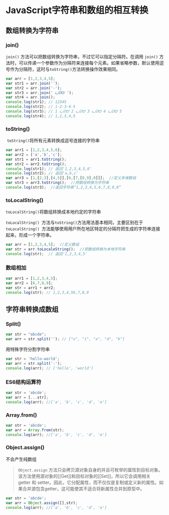 # JavaScript字符串和数组的相互转换

## 数组转换为字符串

### join()

`join()` 方法可以把数组转换为字符串，不过它可以指定分隔符。在调用 `join()` 方法时，可以传递一个参数作为分隔符来连接每个元素。如果省略参数，默认使用逗号作为分隔符，这时与` toString() `方法转换操作效果相同。

```js
var arr = [1,2,3,4,5];
var str1 = arr.join('');
var str2 = arr.join('-');
var str3 = arr.join(' ᓚᘏᗢ ');
var str4 = arr.join();
console.log(str1); // 12345
console.log(str2); // 1-2-3-4-5
console.log(str3); // 1 ᓚᘏᗢ 2 ᓚᘏᗢ 3 ᓚᘏᗢ 4 ᓚᘏᗢ 5
console.log(str4); // 1,2,3,4,5
```

### toString()

​	`toString()`将所有元素转换成逗号连接的字符串	

```js
var arr1 = [1,2,3,4,5,6];
var arr2 = ['a','b','c'];
var str1 = arr1.toString();
var str2 = arr2.toString();
console.log(str1); // 返回'1,2,3,4,5,6'
console.log(str2); // 返回'a,b,c'
var arr3 = [1,[2,3],[4,5]],[6,[7,[8,9],0]]];  //定义多维数组
var str3 = arr3.toString();  //把数组转换为字符串
console.log(str3);  //返回字符串“1,2,3,4,5,6,7,8,9,0”
```

### toLocalString()

`toLocalString()`将数组转换成本地约定的字符串

`toLocalString() `方法与` toString() `方法用法基本相同，主要区别在于 `toLocalString() `方法能够使用用户所在地区特定的分隔符把生成的字符串连接起来，形成一个字符串。

```js
var arr = [1,2,3,4,5];  //定义数组
var str = arr.toLocaleString();  //把数组转换为本地字符串
console.log(str);  // 返回'1,2,3,4,5'
```

### 数组相加

```js
var arr1 = [1,2,3,4,5];
var arr2 = [6,7,8,9];
var str = arr1 + arr2;
console.log(str); // 1,2,3,4,56,7,8,9
```

## 字符串转换成数组

### Split()

```js
var str = "abcde";
var arr = str.split(''); // ["u", "i", "x", "d", "k"]
```

用特殊字符分割字符串

```js
var str = 'hello-world';
var arr = str.split('-');
console.log(arr); // ['hello', 'world']
```

### ES6结构运算符

```js
var str = 'abcde';
var arr = [...str];
console.log(arr); //['a', 'b', 'c', 'd', 'e']
```

### Array.from()

```js
var str = 'abcde';
var arr = Array.from(str);
console.log(arr); //['a', 'b', 'c', 'd', 'e']
```

### Object.assign()

不会产生纯数组

> `Object.assign` 方法只会拷贝源对象自身的并且可枚举的属性到目标对象。该方法使用源对象的[[Get]]和目标对象的[[Set]]，所以它会调用相关 getter 和 setter。因此，它分配属性，而不仅仅是复制或定义新的属性。如果合并源包含getter，这可能使其不适合将新属性合并到原型中。

```js
var str = 'abcde';
var arr = Object.assign([],str);
console.log(arr); //['a', 'b', 'c', 'd', 'e']
```

